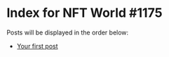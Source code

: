 # Index for NFT World #1175
Posts will be displayed in the order below:

- [Your first post](./001-first.md)

